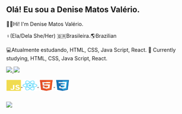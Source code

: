 ## Olá! Eu sou a Denise Matos Valério.
 💁🏾‍Hi! I'm Denise Matos Valério.

♀(Ela/Dela She/Her) 
🇧🇷Brasileira.🌎Brazilian

💻Atualmente estudando, HTML, CSS, Java Script, React.
📗 Currently studying, HTML, CSS, Java Script, React.

<div align="left">
  <a href="https://github.com/denise-valerio">
  <img height="180em" src="https://github-readme-stats.vercel.app/api?username=denise-valerio&show_icons=true&theme=dracula&include_all_commits=true&count_private=true"/>
  <img height="180em" src="https://github-readme-stats.vercel.app/api/top-langs/?username=denise-valerio&layout=compact&langs_count=7&theme=dracula"/>
</div>
  
  <div style="display: inline_block"><br>
  <img align="center" alt="Rafa-Js" height="30" width="40" src="https://raw.githubusercontent.com/devicons/devicon/master/icons/javascript/javascript-plain.svg">
  <img align="center" alt="Rafa-React" height="30" width="40" src="https://raw.githubusercontent.com/devicons/devicon/master/icons/react/react-original.svg">
  <img align="center" alt="Rafa-HTML" height="30" width="40" src="https://raw.githubusercontent.com/devicons/devicon/master/icons/html5/html5-original.svg">
  <img align="center" alt="Rafa-CSS" height="30" width="40" src="https://raw.githubusercontent.com/devicons/devicon/master/icons/css3/css3-original.svg">
</div>
  
  ##
  
<div class="rede-social">
  <a href="https://www.linkedin.com/in/denisematosvalerio/" target="_blank"><img src="https://img.shields.io/badge/-LinkedIn-%230077B5?style=for-the-badge&logo=linkedin&logoColor=white" target="_blank"></a> 
  
 
 </div>
    
    
